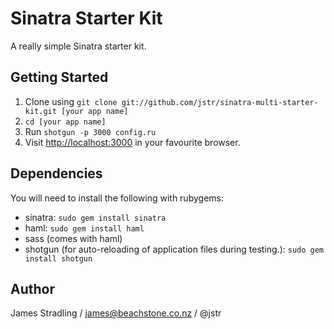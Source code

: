Sinatra Starter Kit
===================

A really simple Sinatra starter kit.

Getting Started
---------------

1. Clone using `git clone git://github.com/jstr/sinatra-multi-starter-kit.git [your app name]`
2. `cd [your app name]`
3. Run `shotgun -p 3000 config.ru`
4. Visit [http://localhost:3000][0] in your favourite browser.

Dependencies
------------

You will need to install the following with rubygems:

* sinatra: `sudo gem install sinatra`
* haml: `sudo gem install haml`
* sass (comes with haml)
* shotgun (for auto-reloading of application files during testing.): `sudo gem install shotgun`

Author
------

James Stradling / james@beachstone.co.nz / @jstr

[0]: http://localhost:3000
